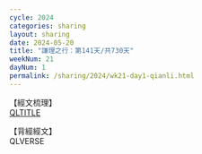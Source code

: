 ```yaml
---
cycle: 2024
categories: sharing
layout: sharing
date: 2024-05-20
title: "謙理之行：第141天/共730天"
weekNum: 21
dayNum: 1
permalink: /sharing/2024/wk21-day1-qianli.html
---
```

【經文梳理】  
[QLTITLE](QLLINK)

【背經經文】  
QLVERSE

